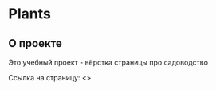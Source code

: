 # Plants
## О проекте

Это учебный проект - вёрстка страницы про садоводство

Ссылка на страницу: <>
